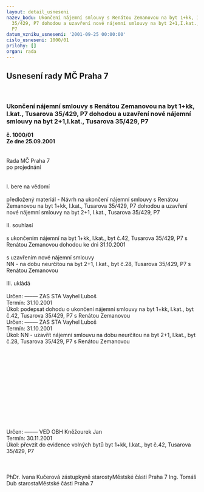 ```yaml
---
layout: detail_usneseni
nazev_bodu: Ukončení nájemní smlouvy s Renátou Zemanovou na byt 1+kk, I.kat., Tusarova
  35/429, P7 dohodou a uzavření nové nájemní smlouvy na byt 2+1,I.kat., Tusarova 35/429,
  P7
datum_vzniku_usneseni: '2001-09-25 00:00:00'
cislo_usneseni: 1000/01
prilohy: []
organ: rada
---
```

<div id="ucUsn_pList" class="usn">
	<span><h2>Usnesení rady MČ Praha 7 </h2>
<br></span><div class="standBody">
<span><h3>Ukončení nájemní smlouvy s Renátou Zemanovou na byt 1+kk, I.kat., Tusarova 35/429, P7 dohodou a uzavření nové nájemní smlouvy na byt 2+1,I.kat., Tusarova 35/429, P7</h3></span><div class="center">
		<strong>č. 1000/01</strong><br>
	</div>
<div class="center">
		<strong>Ze dne 25.09.2001</strong><br><br>
	</div>
<br>Rada MČ Praha 7<br>po projednání<br><br><br>I.	bere na vědomí<br><br> předložený materiál - Návrh na ukončení nájemní smlouvy  s Renátou Zemanovou na byt 1+kk, I.kat., Tusarova 35/429, P7 dohodou a uzavření nové nájemní smlouvy na byt 2+1, I.kat., Tusarova 35/429, P7<br><br>II.	souhlasí <br><br>s ukončením nájemní  na byt 1+kk, I.kat., byt č.42, Tusarova 35/429, P7 s Renátou Zemanovou dohodou ke dni 31.10.2001 <br><br>s uzavřením nové nájemní smlouvy<br>NN - na dobu neurčitou na byt 2+1, I.kat., byt č.28, Tusarova 35/429, P7 s Renátou Zemanovou<br><br>III.	ukládá <br><br> Určen:	–––––	ZAS STA Vayhel Luboš<br>Termín: 31.10.2001<br>Úkol:	podepsat dohodu o ukončení nájemní smlouvy na byt 1+kk, I.kat., byt č.42, Tusarova 35/429, P7 s Renátou Zemanovou<br>  Určen:	–––––	ZAS STA Vayhel Luboš<br>Termín: 31.10.2001<br>Úkol:	NN - uzavřít nájemní smlouvu na dobu neurčitou na byt 2+1, I.kat., byt č.28, Tusarova 35/429, P7 s Renátou Zemanovou <br> <br><br><br><br><br><br><br><br><br><br><br><br><br> Určen:	–––––	VED OBH Kněžourek Jan<br>Termín: 30.11.2001<br>Úkol:	převzít do evidence volných bytů byt 1+kk, I.kat., byt č.42, Tusarova 35/429, P7 <br> <br><br> 	<br>PhDr. Ivana Kučerová zástupkyně starostyMěstské části Praha 7	Ing. Tomáš Dub starostaMěstské části Praha 7<br>	<br><br>
</div>
</div>